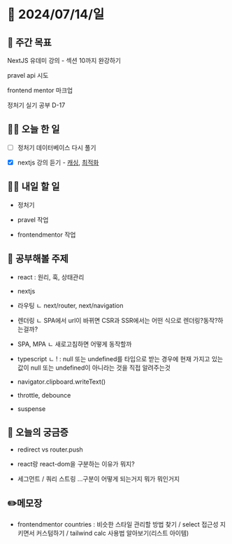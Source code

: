 # 📅 2024/07/14/일

## 🚀 주간 목표

NextJS 유데미 강의 - 섹션 10까지 완강하기

pravel api 시도

frontend mentor 마크업

정처기 실기 공부 D-17

## 💪🏻 오늘 한 일

- [ ] 정처기 데이터베이스 다시 풀기

- [x] nextjs 강의 듣기 - [캐싱](https://cottony-slope-8c1.notion.site/Day07_-19bdb823d8cf418f8ab7f8c64891ba3e?pvs=4), [최적화](https://cottony-slope-8c1.notion.site/Day08_NextJS-73bd867758934c09a5efbcdfc1454b8e?pvs=4)

## 🫵🏻 내일 할 일

- 정처기

- pravel 작업

- frontendmentor 작업

## 🔎 공부해볼 주제

- react : 원리, 훅, 상태관리

- nextjs

- 라우팅
  ㄴ next/router, next/navigation

- 렌더링
  ㄴ SPA에서 url이 바뀌면 CSR과 SSR에서는 어떤 식으로 렌더링?동작?하는걸까?

- SPA, MPA
  ㄴ 새로고침하면 어떻게 동작할까

- typescript
  ㄴ ! : null 또는 undefined를 타입으로 받는 경우에 현재 가지고 있는 값이 null 또는 undefined이 아니라는 것을 직접 알려주는것

- navigator.clipboard.writeText()

- throttle, debounce

- suspense

## 👀 오늘의 궁금증

- redirect vs router.push

- react랑 react-dom을 구분하는 이유가 뭐지?

- 세그먼트 / 쿼리 스트링 ...구분이 어떻게 되는거지 뭐가 뭐인거지

## ✏️메모장

- frontendmentor countries : 비슷한 스타일 관리할 방법 찾기 / select 접근성 지키면서 커스텀하기 / tailwind calc 사용법 알아보기(리스트 아이템)
